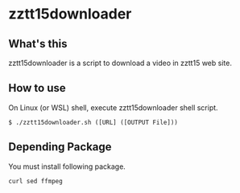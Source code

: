 # zztt15downloader

## What's this
zztt15downloader is a script to download a video in zztt15 web site.

## How to use
On Linux (or WSL) shell, execute zztt15downloader shell script.

    $ ./zztt15downloader.sh ([URL] ([OUTPUT File]))

## Depending Package
You must install following package.

    curl sed ffmpeg
